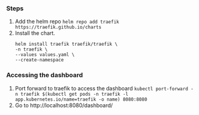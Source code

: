 ### Steps
1. Add the helm repo `helm repo add traefik https://traefik.github.io/charts`
1. Install the chart.
    ```
    helm install traefik traefik/traefik \
    -n traefik \
    --values values.yaml \
    --create-namespace
    ```

### Accessing the dashboard
1. Port forward to traefik to access the dashboard `kubectl port-forward -n traefik $(kubectl get pods -n traefik -l app.kubernetes.io/name=traefik -o name) 8080:8080`
1. Go to http://localhost:8080/dashboard/